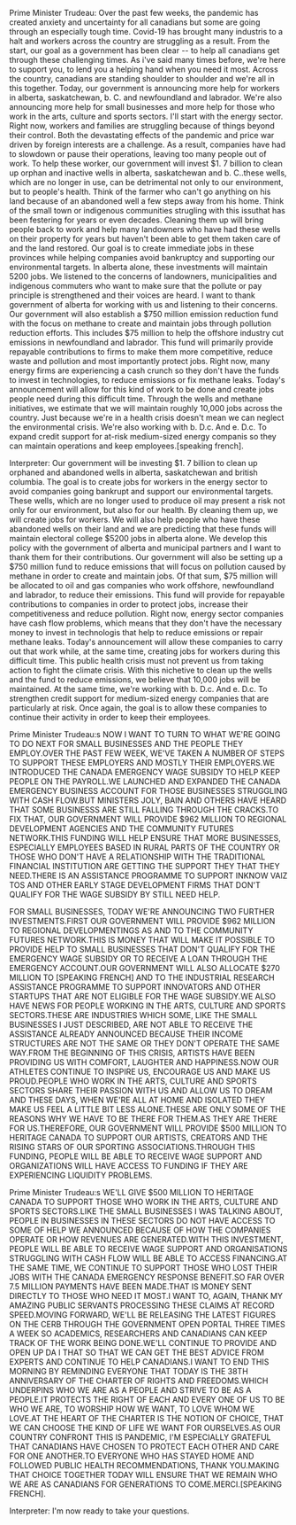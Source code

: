 Prime Minister Trudeau:
Over the past few weeks, the pandemic has created anxiety and uncertainty for all canadians but some are going through an especially tough time. Covid-19 has brought many industris to a halt and workers across the country are struggling as a result. From the start, our goal as a government has been clear -- to help all canadians get through these challenging times. As i've said many times before, we're here to support you, to lend you a helping hand when you need it most. Across the country, canadians are standing shoulder to shoulder and we're all in this together. Today, our government is announcing more help for workers in alberta, saskatchewan, b. C. and newfoundland and labrador. We're also announcing more help for small businesses and more help for those who work in the arts, culture and sports sectors. I'll start with the energy sector. Right now, workers and families are struggling because of things beyond their control. Both the devastating effects of the pandemic and price war driven by foreign interests are a challenge. As a result, companies have had to slowdown or pause their operations, leaving too many people out of work. To help these worker, our government will invest $1. 7 billion to clean up orphan and inactive wells in alberta, saskatchewan and b. C..these wells, which are no longer in use, can be detrimental not only to our environment, but to people's health. Think of the farmer who can't go anything on his land because of an abandoned well a few steps away from his home. Think of the small town or indigenous communities strugling with this issuthat has been festering for years or even decades. Cleaning them up will bring people back to work and help many landowners who have had these wells on their property for years but haven't been able to get them taken care of and the land restored. Our goal is to create immediate jobs in these provinces while helping companies avoid bankruptcy and supporting our environmental targets. In alberta alone, these investments will maintain 5200 jobs. We listened to the concerns of landowners, municipalities and indigenous commuters who want to make sure that the pollute or pay principle is strengthened and their voices are heard. I want to thank government of alberta for working with us and listening to their concerns. Our government will also establish a $750 million emission reduction fund with the focus on methane to create and maintain jobs through pollution reduction efforts. This includes $75 million to help the offshore industry cut  emissions in newfoundland and labrador. This fund will primarily provide repayable contributions to firms to make them more competitive, reduce waste and pollution and most importantly protect jobs. Right now, many energy firms are experiencing a cash crunch so they don't have the funds to invest in technologies, to reduce  emissions or fix methane leaks. Today's announcement will allow for this kind of work to be done and create jobs people need during this difficult time. Through the wells and methane initiatives, we estimate that we will maintain roughly 10,000 jobs across the country. Just because we're in a health crisis doesn't mean we can neglect the environmental crisis. We're also working with b. D.c. And e. D.c. To expand credit support for at-risk medium-sized energy companis so they can maintain operations and keep employees.[speaking french].

Interpreter:
Our government will be investing $1. 7 billion to clean up orphaned and abandoned wells in alberta, saskatchewan and british columbia. The goal is to create jobs for workers in the energy sector to avoid companies going bankrupt and support our environmental targets. These wells, which are no longer used to produce oil may present a risk not only for our environment, but also for our health. By cleaning them up, we will create jobs for workers. We will also help people who have these abandoned wells on their land and we are predicting that these funds will maintain electoral college $5200 jobs in alberta alone. We develop this policy with the government of alberta and municipal partners and I want to thank them for their contributions. Our government will also be setting up a $750 million fund to reduce emissions that will focus on pollution caused by methane in order to create and maintain jobs. Of that sum, $75 million will be allocated to oil and gas companies who work offshore, newfoundland and labrador, to reduce their emissions. This fund will provide for repayable contributions to companies in order to protect jobs, increase their competitiveness and reduce pollution. Right now, energy sector companies have cash flow problems, which means that they don't have the necessary money to invest in technologis that help to reduce emissions or repair methane leaks. Today's announcement will allow these companies to carry out that work while, at the same time, creating jobs for workers during this difficult time. This public health crisis must not prevent us from taking action to fight the climate crisis. With this nichetive to clean up the wells and the fund to reduce emissions, we believe that 10,000 jobs will be maintained. At the same time, we're working with b. D.c. And e. D.c. To strengthen credit support for medium-sized energy companies that are particularly at risk. Once again, the goal is to allow these companies to continue their activity in order to keep their employees.

Prime Minister Trudeau:s NOW I WANT TO TURN TO WHAT WE'RE GOING TO DO NEXT FOR SMALL BUSINESSES AND THE PEOPLE THEY EMPLOY.OVER THE PAST FEW WEEK, WE'VE TAKEN A NUMBER OF STEPS TO SUPPORT THESE EMPLOYERS AND MOSTLY THEIR EMPLOYERS.WE INTRODUCED THE CANADA EMERGENCY WAGE SUBSIDY TO HELP KEEP PEOPLE ON THE PAYROLL.WE LAUNCHED AND EXPANDED THE CANADA EMERGENCY BUSINESS ACCOUNT FOR THOSE BUSINESSES STRUGGLING WITH CASH FLOW.BUT MINISTERS JOLY, BAIN AND OTHERS HAVE HEARD THAT SOME BUSINESSS ARE STILL FALLING THROUGH THE CRACKS.TO FIX THAT, OUR GOVERNMENT WILL PROVIDE $962 MILLION TO REGIONAL DEVELOPMENT AGENCIES AND THE COMMUNITY FUTURES NETWORK.THIS FUNDING WILL HELP ENSURE THAT MORE BUSINESSES, ESPECIALLY EMPLOYEES BASED IN RURAL PARTS OF THE COUNTRY OR THOSE WHO DON'T HAVE A RELATIONSHIP WITH THE TRADITIONAL FINANCIAL INSTITUTION ARE GETTING THE SUPPORT THEY THAT THEY NEED.THERE IS AN ASSISTANCE PROGRAMME TO SUPPORT INKNOW VAIZ TOS AND OTHER EARLY STAGE DEVELOPMENT FIRMS THAT DON'T QUALIFY FOR THE WAGE SUBSIDY BY STILL NEED HELP.

FOR SMALL BUSINESSES, TODAY WE'RE ANNOUNCING TWO FURTHER INVESTMENTS.FIRST OUR GOVERNMENT WILL PROVIDE $962 MILLION TO REGIONAL DEVELOPMENTINGS AS AND TO THE COMMUNITY FUTURES NETWORK.THIS IS MONEY THAT WILL MAKE IT POSSIBLE TO PROVIDE HELP TO SMALL BUSINESSES THAT DON'T QUALIFY FOR THE EMERGENCY WAGE SUBSIDY OR TO RECEIVE A LOAN THROUGH THE EMERGENCY ACCOUNT.OUR GOVERNMENT WILL ALSO ALLOCATE $270 MILLION TO [SPEAKING FRENCH] AND TO THE INDUSTRIAL RESEARCH ASSISTANCE PROGRAMME TO SUPPORT INNOVATORS AND OTHER STARTUPS THAT ARE NOT ELIGIBLE FOR THE WAGE SUBSIDY.WE ALSO HAVE NEWS FOR PEOPLE WORKING IN THE ARTS, CULTURE AND SPORTS SECTORS.THESE ARE INDUSTRIES WHICH SOME, LIKE THE SMALL BUSINESSES I JUST DESCRIBED, ARE NOT ABLE TO RECEIVE THE ASSISTANCE ALREADY ANNOUNCED BECAUSE THEIR INCOME STRUCTURES ARE NOT THE SAME OR THEY DON'T OPERATE THE SAME WAY.FROM THE BEGINNING OF THIS CRISIS, ARTISTS HAVE BEEN PROVIDING US WITH COMFORT, LAUGHTER AND HAPPINESS.NOW OUR ATHLETES CONTINUE TO INSPIRE US, ENCOURAGE US AND MAKE US PROUD.PEOPLE WHO WORK IN THE ARTS, CULTURE AND SPORTS SECTORS SHARE THEIR PASSION WITH US AND ALLOW US TO DREAM AND THESE DAYS, WHEN WE'RE ALL AT HOME AND ISOLATED THEY MAKE US FEEL A LITTLE BIT LESS ALONE.THESE ARE ONLY SOME OF THE REASONS WHY WE HAVE TO BE THERE FOR THEM.AS THEY ARE THERE FOR US.THEREFORE, OUR GOVERNMENT WILL PROVIDE $500 MILLION TO HERITAGE CANADA TO SUPPORT OUR ARTISTS, CREATORS AND THE RISING STARS OF OUR SPORTING ASSOCIATIONS.THROUGH THIS FUNDING, PEOPLE WILL BE ABLE TO RECEIVE WAGE SUPPORT AND ORGANIZATIONS WILL HAVE ACCESS TO FUNDING IF THEY ARE EXPERIENCING LIQUIDITY PROBLEMS.

Prime Minister Trudeau:s WE'LL GIVE $500 MILLION TO HERITAGE CANADA TO SUPPORT THOSE WHO WORK IN THE ARTS, CULTURE AND SPORTS SECTORS.LIKE THE SMALL BUSINESSES I WAS TALKING ABOUT, PEOPLE IN BUSINESSES IN THESE SECTORS DO NOT HAVE ACCESS TO SOME OF HELP WE ANNOUNCED BECAUSE OF HOW THE COMPANIES OPERATE OR HOW REVENUES ARE GENERATED.WITH THIS INVESTMENT, PEOPLE WILL BE ABLE TO RECEIVE WAGE SUPPORT AND ORGANISATIONS STRUGGLING WITH CASH FLOW WILL BE ABLE TO ACCESS FINANCING.AT THE SAME TIME, WE CONTINUE TO SUPPORT THOSE WHO LOST THEIR JOBS WITH THE CANADA EMERGENCY RESPONSE BENEFIT.SO FAR OVER 7.5 MILLION PAYMENTS HAVE BEEN MADE.THAT IS MONEY SENT DIRECTLY TO THOSE WHO NEED IT MOST.I WANT TO, AGAIN, THANK MY AMAZING PUBLIC SERVANTS PROCESSING THESE CLAIMS AT RECORD SPEED.MOVING FORWARD, WE'LL BE RELEASING THE LATEST FIGURES  ON THE CERB THROUGH THE GOVERNMENT OPEN PORTAL THREE TIMES A WEEK SO ACADEMICS, RESEARCHERS AND CANADIANS CAN KEEP TRACK OF THE WORK BEING DONE.WE'LL CONTINUE TO PROVIDE AND OPEN UP DA I THAT SO THAT WE CAN GET THE BEST ADVICE FROM EXPERTS AND CONTINUE TO HELP CANADIANS.I WANT TO END THIS MORNING BY REMINDING EVERYONE THAT TODAY IS THE 38TH ANNIVERSARY OF THE CHARTER OF RIGHTS AND FREEDOMS.WHICH UNDERPINS WHO WE ARE AS A PEOPLE AND STRIVE TO BE AS A PEOPLE.IT PROTECTS THE RIGHT OF EACH AND EVERY ONE OF US TO BE WHO WE ARE, TO WORSHIP HOW WE WANT, TO LOVE WHOM WE LOVE.AT THE HEART OF THE CHARTER IS THE NOTION OF CHOICE, THAT WE CAN CHOOSE THE KIND OF LIFE WE WANT FOR OURSELVES.AS OUR COUNTRY CONFRONT THIS IS PANDEMIC, I'M ESPECIALLY GRATEFUL THAT CANADIANS HAVE CHOSEN TO PROTECT EACH OTHER AND CARE FOR ONE ANOTHER.TO EVERYONE WHO HAS STAYED HOME AND FOLLOWED PUBLIC HEALTH RECOMMENDATIONS, THANK YOU.MAKING THAT CHOICE TOGETHER TODAY WILL ENSURE THAT WE REMAIN WHO WE ARE AS CANADIANS FOR GENERATIONS TO COME.MERCI.[SPEAKING FRENCH].

Interpreter:
I'm now ready to take your questions.
